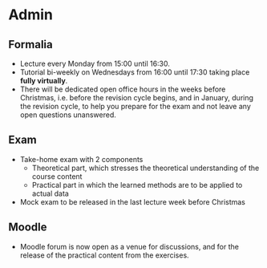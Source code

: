 # Admin

## Formalia

- Lecture every Monday from 15:00 until 16:30.
- Tutorial bi-weekly on Wednesdays from 16:00 until 17:30 taking place **fully virtually**.
- There will be dedicated open office hours in the weeks before Christmas, i.e. before the revision cycle begins, and in January, during the revision cycle, to help you prepare for the exam and not leave any open questions unanswered.


## Exam

- Take-home exam with 2 components
    - Theoretical part, which stresses the theoretical understanding of the course content
    - Practical part in which the learned methods are to be applied to actual data
- Mock exam to be released in the last lecture week before Christmas


## Moodle

- Moodle forum is now open as a venue for discussions, and for the release of the practical content from the exercises.